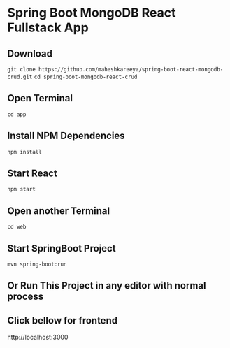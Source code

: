 # Spring Boot MongoDB React Fullstack App

## Download

`git clone https://github.com/maheshkareeya/spring-boot-react-mongodb-crud.git`
`cd spring-boot-mongodb-react-crud`

## Open Terminal

`cd app`

## Install NPM Dependencies

`npm install`

## Start React

`npm start`

## Open another Terminal

`cd web`

## Start SpringBoot Project

`mvn spring-boot:run`

## Or Run This Project in any editor with normal process

## Click bellow for frontend

http://localhost:3000
